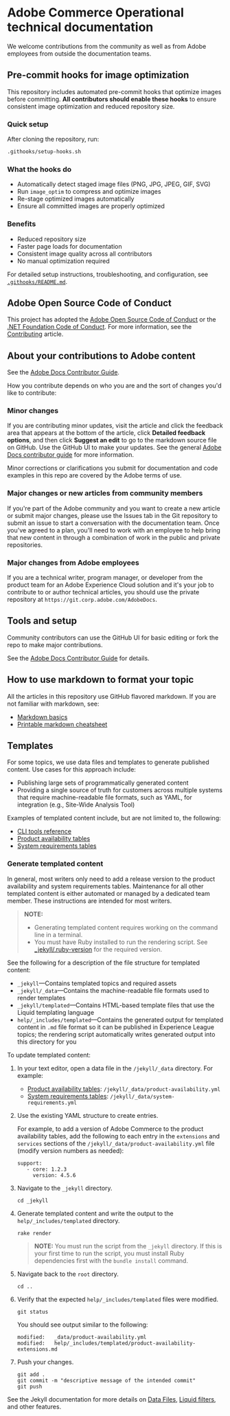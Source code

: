 # Adobe Commerce Operational technical documentation

We welcome contributions from the community as well as from Adobe employees from outside the documentation teams.

## Pre-commit hooks for image optimization

This repository includes automated pre-commit hooks that optimize images before committing. **All contributors should enable these hooks** to ensure consistent image optimization and reduced repository size.

### Quick setup

After cloning the repository, run:

```bash
.githooks/setup-hooks.sh
```

### What the hooks do

- Automatically detect staged image files (PNG, JPG, JPEG, GIF, SVG)
- Run `image_optim` to compress and optimize images
- Re-stage optimized images automatically
- Ensure all committed images are properly optimized

### Benefits

- Reduced repository size
- Faster page loads for documentation
- Consistent image quality across all contributors
- No manual optimization required

For detailed setup instructions, troubleshooting, and configuration, see [`.githooks/README.md`](.githooks/README.md).

## Adobe Open Source Code of Conduct

This project has adopted the [Adobe Open Source Code of Conduct](code-of-conduct.md) or the [.NET Foundation Code of Conduct](https://dotnetfoundation.org/code-of-conduct). For more information, see the [Contributing](contributing.md) article.

## About your contributions to Adobe content

See the [Adobe Docs Contributor Guide](https://experienceleague.adobe.com/docs/contributor/contributor-guide/introduction.html). 

How you contribute depends on who you are and the sort of changes you'd like to contribute:

### Minor changes

If you are contributing minor updates, visit the article and click the feedback area that appears at the bottom of the article, click **Detailed feedback options**, and then click **Suggest an edit** to go to the markdown source file on GitHub. Use the GitHub UI to make your updates. See the general [Adobe Docs contributor guide](https://experienceleague.adobe.com/docs/contributor/contributor-guide/introduction.html) for more information.

Minor corrections or clarifications you submit for documentation and code examples in this repo are covered by the Adobe terms of use.

### Major changes or new articles from community members

If you're part of the Adobe community and you want to create a new article or submit major changes, please use the Issues tab in the Git repository to submit an issue to start a conversation with the documentation team. Once you've agreed to a plan, you'll need to work with an employee to help bring that new content in through a combination of work in the public and private repositories.

<!--
If you submit a pull request with significant changes to documentation and code examples, you'll see a message in the pull request asking you to submit an online contribution license agreement (CLA). We need you to complete the online form before we can review your pull request.
-->

### Major changes from Adobe employees

If you are a technical writer, program manager, or developer from the product team for an Adobe Experience Cloud solution and it's your job to contribute to or author technical articles, you should use the private repository at `https://git.corp.adobe.com/AdobeDocs`. 

<!--Employees from other parts of the Adobe world should use the public repo for minor updates.-->

## Tools and setup

Community contributors can use the GitHub UI for basic editing or fork the repo to make major contributions.

See the [Adobe Docs Contributor Guide](https://experienceleague.adobe.com/docs/contributor/contributor-guide/introduction.html) for details.

## How to use markdown to format your topic

All the articles in this repository use GitHub flavored markdown. If you are not familiar with markdown, see:

* [Markdown basics](https://help.github.com/articles/getting-started-with-writing-and-formatting-on-github/)
* [Printable markdown cheatsheet](https://guides.github.com/pdfs/markdown-cheatsheet-online.pdf)

## Templates

For some topics, we use data files and templates to generate published content. Use cases for this approach include:

* Publishing large sets of programmatically generated content
* Providing a single source of truth for customers across multiple systems that require machine-readable file formats, such as YAML, for integration (e.g., Site-Wide Analysis Tool)

Examples of templated content include, but are not limited to, the following:

* [CLI tools reference](https://experienceleague.adobe.com/docs/commerce-operations/reference/commerce-on-premises.html)
* [Product availability tables](https://experienceleague.adobe.com/docs/commerce-operations/release/product-availability.html)
* [System requirements tables](https://experienceleague.adobe.com/docs/commerce-operations/installation-guide/system-requirements.html)

### Generate templated content

In general, most writers only need to add a release version to the product availability and system requirements tables. Maintenance for all other templated content is either automated or managed by a dedicated team member. These instructions are intended for most writers.

>**NOTE:**
>
>* Generating templated content requires working on the command line in a terminal.
>* You must have Ruby installed to run the rendering script. See [_jekyll/.ruby-version](_jekyll/.ruby-version) for the required version.

See the following for a description of the file structure for templated content:

* `_jekyll`—Contains templated topics and required assets
* `_jekyll/_data`—Contains the machine-readable file formats used to render templates
* `_jekyll/templated`—Contains HTML-based template files that use the Liquid templating language
* `help/_includes/templated`—Contains the generated output for templated content in `.md` file format so it can be published in Experience League topics; the rendering script automatically writes generated output into this directory for you

To update templated content:

1. In your text editor, open a data file in the `/jekyll/_data` directory. For example:

   * [Product availability tables](https://experienceleague.adobe.com/docs/commerce-operations/release/product-availability.html): `/jekyll/_data/product-availability.yml`
   * [System requirements tables](https://experienceleague.adobe.com/docs/commerce-operations/installation-guide/system-requirements.html): `/jekyll/_data/system-requirements.yml`

1. Use the existing YAML structure to create entries.

   For example, to add a version of Adobe Commerce to the product availability tables, add the following to each entry in the `extensions` and `services` sections of the `/jekyll/_data/product-availability.yml` file (modify version numbers as needed):

   ```
   support:
      - core: 1.2.3
        version: 4.5.6
   ```

1. Navigate to the `_jekyll` directory.

   ```
   cd _jekyll
   ```

1. Generate templated content and write the output to the `help/_includes/templated` directory.

   ```
   rake render
   ```

   >**NOTE:** You must run the script from the `_jekyll` directory. If this is your first time to run the script, you must install Ruby dependencies first with the `bundle install` command.

1. Navigate back to the `root` directory.

   ```
   cd ..
   ```

1. Verify that the expected `help/_includes/templated` files were modified.

   ```
   git status
   ```

   You should see output similar to the following:

   ```
   modified:   _data/product-availability.yml
   modified:   help/_includes/templated/product-availability-extensions.md
   ```

1. Push your changes.

   ```
   git add .
   git commit -m "descriptive message of the intended commit"
   git push
   ```

See the Jekyll documentation for more details on [Data Files](https://jekyllrb.com/docs/datafiles), [Liquid filters](https://jekyllrb.com/docs/liquid/filters/), and other features.
